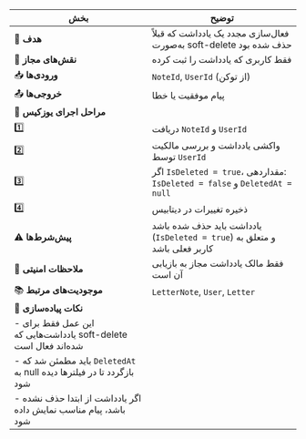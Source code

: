 | بخش                                                                   | توضیح                                                                      |
| --------------------------------------------------------------------- | -------------------------------------------------------------------------- |
| 🎯 **هدف**                                                            | فعال‌سازی مجدد یک یادداشت که قبلاً به‌صورت soft-delete حذف شده بود         |
| 👤 **نقش‌های مجاز**                                                   | فقط کاربری که یادداشت را ثبت کرده                                          |
| 📥 **ورودی‌ها**                                                       | `NoteId`, `UserId` (از توکن)                                               |
| 📤 **خروجی‌ها**                                                       | پیام موفقیت یا خطا                                                         |
| 🔄 **مراحل اجرای یوزکیس**                                             |                                                                            |
| 1️⃣                                                                   | دریافت `NoteId` و `UserId`                                                 |
| 2️⃣                                                                   | واکشی یادداشت و بررسی مالکیت توسط `UserId`                                 |
| 3️⃣                                                                   | اگر `IsDeleted = true`، مقداردهی: `IsDeleted = false` و `DeletedAt = null` |
| 4️⃣                                                                   | ذخیره تغییرات در دیتابیس                                                   |
| ⚠️ **پیش‌شرط‌ها**                                                     | یادداشت باید حذف شده باشد (`IsDeleted = true`) و متعلق به کاربر فعلی باشد  |
| 🔐 **ملاحظات امنیتی**                                                 | فقط مالک یادداشت مجاز به بازیابی آن است                                    |
| 📚 **موجودیت‌های مرتبط**                                              | `LetterNote`, `User`, `Letter`                                             |
| 🧩 **نکات پیاده‌سازی**                                                |                                                                            |
| - این عمل فقط برای یادداشت‌هایی که soft-delete شده‌اند فعال است       |                                                                            |
| - باید مطمئن شد که `DeletedAt` به null بازگردد تا در فیلترها دیده شود |                                                                            |
| - اگر یادداشت از ابتدا حذف نشده باشد، پیام مناسب نمایش داده شود       |                                                                            |